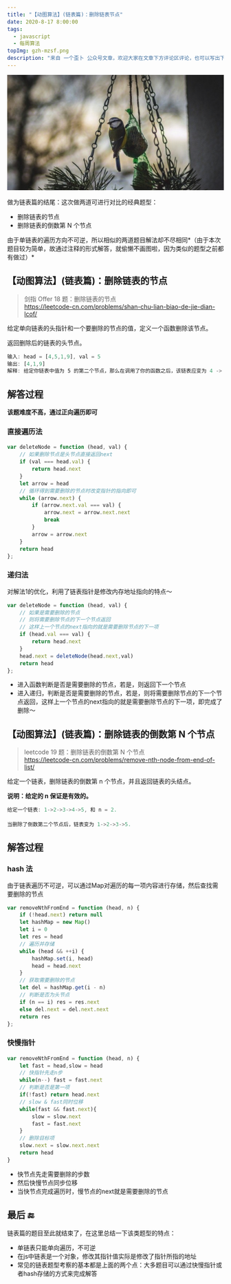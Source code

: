 ```yaml
---
title: "【动图算法】(链表篇)：删除链表节点"
date: 2020-8-17 8:00:00
tags:
  - javascript
  - 每周算法
topImg: gzh-mzsf.png
description: "来自 一个歪卜 公众号文章，欢迎大家在文章下方评论区评论，也可以写出下周题目的解题思路哦～"
---
```


![](1.jpg)

做为链表篇的结尾：这次做两道可进行对比的经典题型：

- 删除链表的节点
- 删除链表的倒数第 N 个节点

由于单链表的遍历方向不可逆，所以相似的两道题目解法却不尽相同*（由于本次题目较为简单，故通过注释的形式解答，就偷懒不画图啦，因为类似的题型之前都有做过）*

## 【动图算法】(链表篇)：删除链表的节点

> 剑指 Offer 18 题：删除链表的节点  
> https://leetcode-cn.com/problems/shan-chu-lian-biao-de-jie-dian-lcof/

给定单向链表的头指针和一个要删除的节点的值，定义一个函数删除该节点。

返回删除后的链表的头节点。

```JavaScript
输入: head = [4,5,1,9], val = 5
输出: [4,1,9]
解释: 给定你链表中值为 5 的第二个节点，那么在调用了你的函数之后，该链表应变为 4 -> 1 -> 9.
```

## 解答过程

**该题难度不高，通过正向遍历即可**

### 直接遍历法

```JavaScript
var deleteNode = function (head, val) {
    // 如果删除节点是头节点直接返回next
    if (val === head.val) {
        return head.next
    }
    let arrow = head
    // 循环得到需要删除的节点时改变指针的指向即可
    while (arrow.next) {
        if (arrow.next.val === val) {
            arrow.next = arrow.next.next
            break
        }
        arrow = arrow.next
    }
    return head
};
```

### 递归法

对解法1的优化，利用了链表指针是修改内存地址指向的特点～

```JavaScript
var deleteNode = function (head, val) {
    // 如果是需要删除的节点
    // 则将需要删除节点的下一个节点返回
    // 这样上一个节点的next指向的就是需要删除节点的下一项
    if (head.val === val) {
        return head.next
    }
    head.next = deleteNode(head.next,val)
    return head
};
```

- 进入函数判断是否是需要删除的节点，若是，则返回下一个节点
- 进入递归，判断是否是需要删除的节点，若是，则将需要删除节点的下一个节点返回，这样上一个节点的next指向的就是需要删除节点的下一项，即完成了删除～

## 【动图算法】(链表篇)：删除链表的倒数第 N 个节点

> leetcode 19 题：删除链表的倒数第 N 个节点  
> https://leetcode-cn.com/problems/remove-nth-node-from-end-of-list/

给定一个链表，删除链表的倒数第 n 个节点，并且返回链表的头结点。

**说明：给定的 n 保证是有效的。**

```JavaScript
给定一个链表: 1->2->3->4->5, 和 n = 2.

当删除了倒数第二个节点后，链表变为 1->2->3->5.
```

## 解答过程

### hash 法

由于链表遍历不可逆，可以通过Map对遍历的每一项内容进行存储，然后查找需要删除的节点

```JavaScript
var removeNthFromEnd = function (head, n) {
    if (!head.next) return null
    let hashMap = new Map()
    let i = 0
    let res = head
    // 遍历并存储
    while (head && ++i) {
        hashMap.set(i, head)
        head = head.next
    }
    // 获取需要删除的节点
    let del = hashMap.get(i - n)
    // 判断是否为头节点
    if (n == i) res = res.next
    else del.next = del.next.next
    return res
};
```

### 快慢指针

```JavaScript
var removeNthFromEnd = function (head, n) {
    let fast = head,slow = head
    // 快指针先走n步
    while(n--) fast = fast.next
    // 判断是否是第一项
    if(!fast) return head.next
    // slow & fast同时位移
    while(fast && fast.next){
        slow = slow.next
        fast = fast.next
    }
    // 删除目标项
    slow.next = slow.next.next
    return head
}
```

- 快节点先走需要删除的步数
- 然后快慢节点同步位移
- 当快节点完成遍历时，慢节点的next就是需要删除的节点

## 最后 🔚

链表篇的题目至此就结束了，在这里总结一下该类题型的特点：

- 单链表只能单向遍历，不可逆
- 在js中链表是一个对象，修改其指针值实际是修改了指针所指的地址
- 常见的链表题型考察的基本都是上面的两个点：大多题目可以通过快慢指针或者hash存储的方式来完成解答



